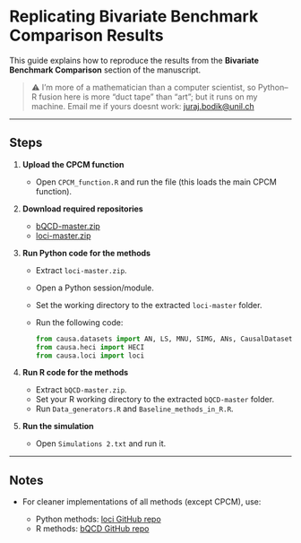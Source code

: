 # Replicating Bivariate Benchmark Comparison Results

This guide explains how to reproduce the results from the **Bivariate Benchmark Comparison** section of the manuscript.

> ⚠️ I’m more of a mathematician than a computer scientist, so Python–R fusion here is more “duct tape” than “art”; but it runs on my machine. Email me if yours doesnt work: juraj.bodik@unil.ch
---

## Steps

1. **Upload the CPCM function**

   * Open `CPCM_function.R` and run the file (this loads the main CPCM function).

2. **Download required repositories**

   * [bQCD-master.zip](https://github.com/tagas/bQCD)
   * [loci-master.zip](https://github.com/AlexImmer/loci)

3. **Run Python code for the methods**

   * Extract `loci-master.zip`.
   * Open a Python session/module.
   * Set the working directory to the extracted `loci-master` folder.
   * Run the following code:

     ```python
     from causa.datasets import AN, LS, MNU, SIMG, ANs, CausalDataset, Tuebingen, SIM, LSs
     from causa.heci import HECI
     from causa.loci import loci
     ```

4. **Run R code for the methods**

   * Extract `bQCD-master.zip`.
   * Set your R working directory to the extracted `bQCD-master` folder.
   * Run `Data_generators.R` and `Baseline_methods_in_R.R`.

5. **Run the simulation**

   * Open `Simulations 2.txt` and run it.

---

## Notes

* For cleaner implementations of all methods (except CPCM), use:

  * Python methods: [loci GitHub repo](https://github.com/AlexImmer/loci)
  * R methods: [bQCD GitHub repo](https://github.com/tagas/bQCD)



